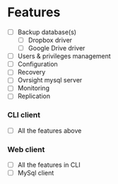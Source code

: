 # Features
- [ ] Backup database(s)
  - [ ] Dropbox driver
  - [ ] Google Drive driver
- [ ] Users & privileges management
- [ ] Configuration
- [ ] Recovery
- [ ] Ovrsight mysql server <!-- Creating an ovrsight managed Mysql database server -->
- [ ] Monitoring
- [ ] Replication

### CLI client
- [ ] All the features above

### Web client
- [ ] All the features in CLI
- [ ] MySql client
